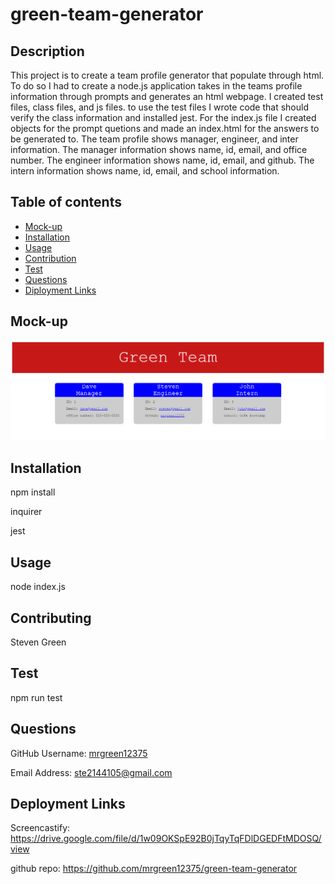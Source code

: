 # green-team-generator

## Description
This project is to create a team profile generator that populate through html. To do so I had to create a node.js application takes in the teams profile information through prompts and generates an html webpage. I created test files, class files, and js files. to use the test files I wrote code that should verify the class information and installed jest. For the index.js file I created objects for the prompt quetions and made an index.html for the answers to be generated to. The team profile shows manager, engineer, and inter information. The manager information shows name, id, email, and office number. The engineer information shows name, id, email, and github. The intern information shows name, id, email, and school information.
## Table of contents
- [Mock-up](#Mock-up)
- [Installation](#Installation)
- [Usage](#Usage)
- [Contribution](#Contributing)
- [Test](#Test)
- [Questions](#Questions)
- [Diployment Links](#Deployment)
## Mock-up
![alt green team website](./src/green-team-mockup.png)
## Installation
npm install

inquirer

jest
## Usage
node index.js
## Contributing
Steven Green
## Test
npm run test
## Questions
GitHub Username: [mrgreen12375](https://github.com/mrgreen12375)

Email Address: [ste2144105@gmail.com](ste2144105@gmail.com)
## Deployment Links
Screencastify: https://drive.google.com/file/d/1w09OKSpE92B0jTqyTqFDlDGEDFtMDOSQ/view

github repo: https://github.com/mrgreen12375/green-team-generator